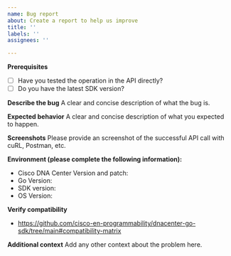 ```yaml
---
name: Bug report
about: Create a report to help us improve
title: ''
labels: ''
assignees: ''

---
```


**Prerequisites**
* [ ] Have you tested the operation in the API directly?
* [ ] Do you have the latest SDK version?

**Describe the bug**
A clear and concise description of what the bug is.

**Expected behavior**
A clear and concise description of what you expected to happen.

**Screenshots**
Please provide an screenshot of the successful API call with cuRL, Postman, etc.

**Environment (please complete the following information):**
* Cisco DNA Center Version and patch: 
* Go Version:
* SDK version:
* OS Version: 

**Verify compatibility**
* https://github.com/cisco-en-programmability/dnacenter-go-sdk/tree/main#compatibility-matrix

**Additional context**
Add any other context about the problem here.
